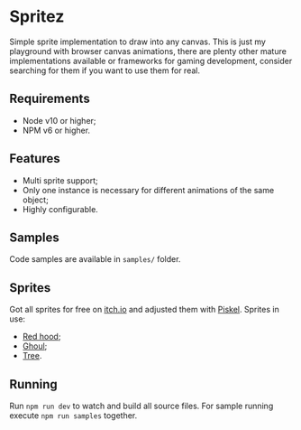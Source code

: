 # Spritez
Simple sprite implementation to draw into any canvas. This is just my playground with browser canvas animations, there are plenty other mature implementations available or frameworks for gaming development, consider searching for them if you want to use them for real.

## Requirements
- Node v10 or higher;
- NPM v6 or higher.


## Features
- Multi sprite support;
- Only one instance is necessary for different animations of the same object;
- Highly configurable.


## Samples
Code samples are available in `samples/` folder.

## Sprites
Got all sprites for free on [itch.io](https://itch.io/) and adjusted them with [Piskel](https://www.piskelapp.com/). Sprites in use:
- [Red hood](https://legnops.itch.io/red-hood-character);
- [Ghoul](https://elthen.itch.io/2d-pixel-art-ghoul-sprites);
- [Tree](https://graphscriptdev.itch.io/tree-pixel-art).

## Running
Run `npm run dev` to watch and build all source files. For sample running execute `npm run samples` together.